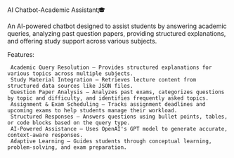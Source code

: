 AI Chatbot-Academic Assistant🎓

An AI-powered chatbot designed to assist students by answering academic queries, analyzing past question papers, providing structured explanations, and offering study support across various subjects.

Features:

     Academic Query Resolution – Provides structured explanations for various topics across multiple subjects.
     Study Material Integration – Retrieves lecture content from structured data sources like JSON files.
     Question Paper Analysis – Analyzes past exams, categorizes questions by topic and difficulty, and identifies frequently asked topics.
     Assignment & Exam Scheduling – Tracks assignment deadlines and upcoming exams to help students manage their workload.
     Structured Responses – Answers questions using bullet points, tables, or code blocks based on the query type.
     AI-Powered Assistance – Uses OpenAI's GPT model to generate accurate, context-aware responses.
     Adaptive Learning – Guides students through conceptual learning, problem-solving, and exam preparation.
